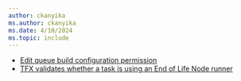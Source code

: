 ```yaml
---
author: ckanyika
ms.author: ckanyika
ms.date: 4/10/2024
ms.topic: include
---
```


- [Edit queue build configuration permission](#edit-queue-build-configuration-permission)
- [TFX validates whether a task is using an End of Life Node runner](#tfx-validates-whether-a-task-is-using-an-end-of-life-node-runner)


